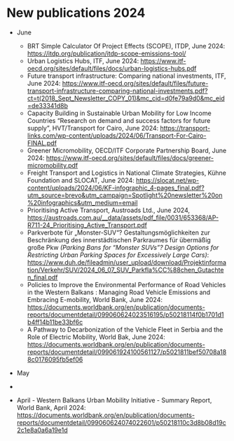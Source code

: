 # New publications 2024

- June
    - BRT Simple Calculator Of Project Effects (SCOPE), ITDP, June 2024: https://itdp.org/publication/itdp-scope-emissions-tool/
    - Urban Logistics Hubs, ITF, June 2024: https://www.itf-oecd.org/sites/default/files/docs/urban-logistics-hubs.pdf
    - Future transport infrastructure: Comparing national investments, ITF, June 2024: https://www.itf-oecd.org/sites/default/files/future-transport-infrastructure-comparing-national-investments.pdf?ct=t(2018_Sept_Newsletter_COPY_01)&mc_cid=d0fe79a9d0&mc_eid=de33341d8b
    - Capacity Building in Sustainable Urban Mobility for Low Income Countries “Research on demand and success factors for future supply”, HVT/Transport for Cairo, June 2024: https://transport-links.com/wp-content/uploads/2024/06/Transport-For-Cairo-FINAL.pdf
    - Greener Micromobility, OECD/ITF Corporate Partnership Board, June 2024: https://www.itf-oecd.org/sites/default/files/docs/greener-micromobility.pdf
    - Freight Transport and Logistics in National Climate Strategies, Kühne Foundation and SLOCAT, June 2024: https://slocat.net/wp-content/uploads/2024/06/KF-infographic_4-pages_final.pdf?utm_source=brevo&utm_campaign=Spotlight%20newsletter%20on%20infographics&utm_medium=email
    - Prioritising Active Transport, Austroads Ltd., June 2024, https://austroads.com.au/__data/assets/pdf_file/0031/653368/AP-R711-24_Prioritising_Active_Transport.pdf
    - Parkverbote für „Monster-SUV“? Gestaltungsmöglichkeiten zur Beschränkung des innerstädtischen Parkraumes für übermäßig große Pkw *(Parking Bans for “Monster SUVs”? Design Options for Restricting Urban Parking Spaces for Excessively Large Cars)*: https://www.duh.de/fileadmin/user_upload/download/Projektinformation/Verkehr/SUV/2024_06_07_SUV_Parkfla%CC%88chen_Gutachten_final.pdf
   - Policies to Improve the Environmental Performance of Road Vehicles in the Western Balkans : Managing Road Vehicle Emissions and Embracing E-mobility, World Bank, June 2024: https://documents.worldbank.org/en/publication/documents-reports/documentdetail/099060624023516195/p50218114f0b1701d1b4ff14b11be33bf6c   
   - A Pathway to Decarbonization of the Vehicle Fleet in Serbia and the Role of Electric Mobility, World Bak, June 2024: https://documents.worldbank.org/en/publication/documents-reports/documentdetail/099061924100561127/p5021811bef50708a188c0176095fb5ef06

 
- May
- 

- April
      - Western Balkans Urban Mobility Initiative - Summary Report, World Bank, April 2024: https://documents.worldbank.org/en/publication/documents-reports/documentdetail/099060624074022601/p50218110c3d8b08d19c2c1e8a0a6a19e1d
